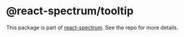 # @react-spectrum/tooltip

This package is part of [react-spectrum](https://github.com/adobe-private/react-spectrum-v3). See the repo for more details.
